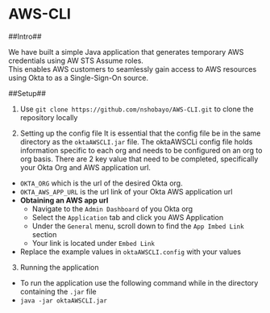 # AWS-CLI

##Intro##

We have built a simple Java application that generates temporary AWS credentials using AW STS Assume roles.  
This enables AWS customers to seamlessly gain access to AWS resources using Okta to as a Single-Sign-On source.

##Setup##

1. Use ```git clone https://github.com/nshobayo/AWS-CLI.git``` to clone the repository locally

2. Setting up the config file
  It is essential that the config file be in the same directory as the ```oktaAWSCLI.jar``` file. The oktaAWSCLi config file holds information specific to each org and needs to be configured on an org to org basis. 
  There are 2 key value that need to be completed, specifically your Okta Org and AWS application url.
  - ```OKTA_ORG``` which is the url of the desired Okta org.
  - ```OKTA_AWS_APP_URL``` is the url link of your Okta AWS application url
  - **Obtaining an AWS app url**
    - Navigate to the ```Admin Dashboard``` of you Okta org 
    - Select the ```Application``` tab and click you AWS Application 
    - Under the ```General``` menu, scroll down to find the ```App Imbed Link``` section 
    - Your link is located under ```Embed Link``` 
  - Replace the example values in ```oktaAWSCLI.config``` with your values

3. Running the application
  - To run the application use the following command while in the directory containing the ```.jar``` file
  - ```java -jar oktaAWSCLI.jar```
  
